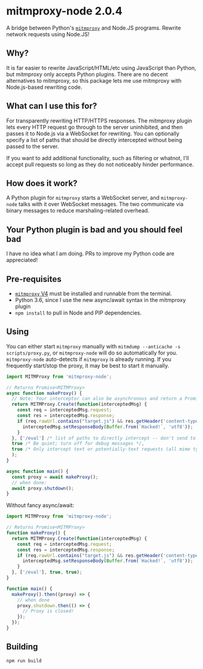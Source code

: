 # mitmproxy-node 2.0.4

A bridge between Python's [`mitmproxy`](https://mitmproxy.org/) and Node.JS programs. Rewrite network requests using Node.JS!

## Why?

It is far easier to rewrite JavaScript/HTML/etc using JavaScript than Python, but mitmproxy only accepts Python plugins.
There are no decent alternatives to mitmproxy, so this package lets me use mitmproxy with Node.js-based rewriting code.

## What can I use this for?

For transparently rewriting HTTP/HTTPS responses. The mitmproxy plugin lets every HTTP request go through to the server uninhibited, and then passes it to Node.js via a WebSocket for rewriting. You can optionally specify a list of paths that should be directly intercepted without being passed to the server.

If you want to add additional functionality, such as filtering or whatnot, I'll accept pull requests so long as they do not noticeably hinder performance.

## How does it work?

A Python plugin for `mitmproxy` starts a WebSocket server, and `mitmproxy-node` talks with it over WebSocket messages. The two communicate via binary messages to reduce marshaling-related overhead.

## Your Python plugin is bad and you should feel bad

I have no idea what I am doing. PRs to improve my Python code are appreciated!

## Pre-requisites

* [`mitmproxy` V4](https://mitmproxy.org/) must be installed and runnable from the terminal.
* Python 3.6, since I use the new async/await syntax in the mitmproxy plugin
* `npm install` to pull in Node and PIP dependencies.

## Using

You can either start `mitmproxy` manually with `mitmdump --anticache -s scripts/proxy.py`, or `mitmproxy-node` will do so automatically for you.
`mitmproxy-node` auto-detects if `mitmproxy` is already running.
If you frequently start/stop the proxy, it may be best to start it manually.

```javascript
import MITMProxy from 'mitmproxy-node';

// Returns Promise<MITMProxy>
async function makeProxy() {
  // Note: Your interceptor can also be asynchronous and return a Promise!
  return MITMProxy.Create(function(interceptedMsg) {
    const req = interceptedMsg.request;
    const res = interceptedMsg.response;
    if (req.rawUrl.contains("target.js") && res.getHeader('content-type').indexOf("javascript") !== -1) {
      interceptedMsg.setResponseBody(Buffer.from(`Hacked!`, 'utf8'));
    }
  }, ['/eval'] /* list of paths to directly intercept -- don't send to server */,
  true /* Be quiet; turn off for debug messages */,
  true /* Only intercept text or potentially-text requests (all mime types with *application* and *text* in them, plus responses with no mime type) */
  );
}

async function main() {
  const proxy = await makeProxy();
  // when done:
  await proxy.shutdown();
}
```

Without fancy async/await:

```javascript
import MITMProxy from 'mitmproxy-node';

// Returns Promise<MITMProxy>
function makeProxy() {
  return MITMProxy.Create(function(interceptedMsg) {
    const req = interceptedMsg.request;
    const res = interceptedMsg.response;
    if (req.rawUrl.contains("target.js") && res.getHeader('content-type').indexOf("javascript") !== -1) {
      interceptedMsg.setResponseBody(Buffer.from(`Hacked!`, 'utf8'));
    }
  }, ['/eval'], true, true);
}

function main() {
  makeProxy().then((proxy) => {
    // when done
    proxy.shutdown.then(() => {
      // Proxy is closed!
    });
  });
}
```

## Building

`npm run build`
